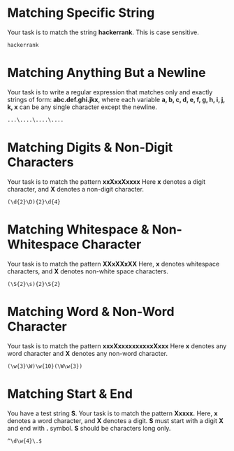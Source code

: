 # Matching Specific String
Your task is to match the string **hackerrank**. This is case sensitive.

    hackerrank

# Matching Anything But a Newline
Your task is to write a regular expression that matches only and exactly strings of form: **abc.def.ghi.jkx**, where each variable **a, b, c, d, e, f, g, h, i, j, k, x** can be any single character except the newline.

    ...\....\....\....

# Matching Digits & Non-Digit Characters
Your task is to match the pattern **xxXxxXxxxx**
Here **x** denotes a digit character, and **X**  denotes a non-digit character.

    (\d{2}\D){2}\d{4}

# Matching Whitespace & Non-Whitespace Character
Your task is to match the pattern **XXxXXxXX**
Here, **x** denotes whitespace characters, and **X** denotes non-white space characters.

    (\S{2}\s){2}\S{2}

# Matching Word & Non-Word Character
Your task is to match the pattern **xxxXxxxxxxxxxxXxxx**
Here **x** denotes any word character and **X** denotes any non-word character.

    (\w{3}\W)\w{10}(\W\w{3})  

# Matching Start & End
You have a test string **S**. Your task is to match the pattern **Xxxxx.**
Here, **x** denotes a word character, and **X** denotes a digit. **S** must start with a digit **X** and end with **.** symbol. **S** should be  characters long only.

    ^\d\w{4}\.$

